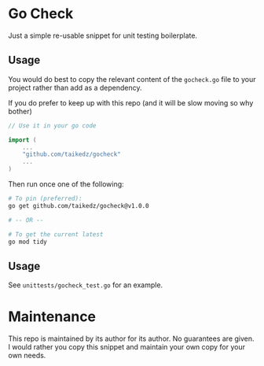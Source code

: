 # Go Check

Just a simple re-usable snippet for unit testing boilerplate.

## Usage

You would do best to copy the relevant content of the `gocheck.go` file to your project rather than add as a dependency.

If you do prefer to keep up with this repo (and it will be slow moving so why bother)

```go
// Use it in your go code

import (
    ...
    "github.com/taikedz/gocheck"
    ...
)
```

Then run once one of the following:

```sh
# To pin (preferred):
go get github.com/taikedz/gocheck@v1.0.0

# -- OR --

# To get the current latest
go mod tidy
```

## Usage

See `unittests/gocheck_test.go` for an example.

# Maintenance

This repo is maintained by its author for its author. No guarantees are given. I would rather you copy this snippet and maintain your own copy for your own needs.
